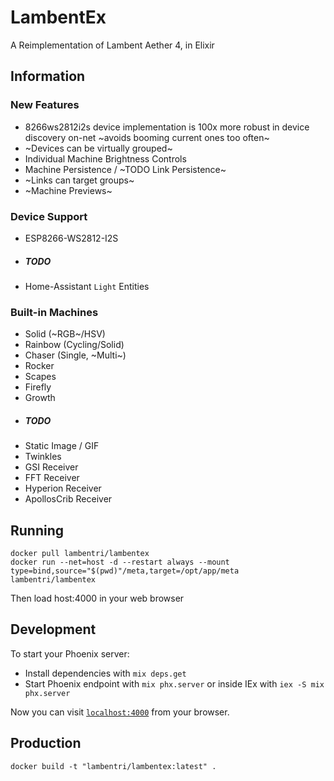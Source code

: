 # LambentEx

A Reimplementation of Lambent Aether 4, in Elixir

## Information

### New Features

- 8266ws2812i2s device implementation is 100x more robust in device discovery on-net ~avoids booming current ones too often~
- ~Devices can be virtually grouped~
- Individual Machine Brightness Controls
- Machine Persistence / ~TODO Link Persistence~
- ~Links can target groups~ 
- ~Machine Previews~

### Device Support

- ESP8266-WS2812-I2S
- ##### TODO
- Home-Assistant `Light` Entities

### Built-in Machines

- Solid (~RGB~/HSV)
- Rainbow (Cycling/Solid)
- Chaser (Single, ~Multi~)
- Rocker
- Scapes
- Firefly
- Growth
- ##### TODO
- Static Image / GIF
- Twinkles
- GSI Receiver
- FFT Receiver
- Hyperion Receiver
- ApollosCrib Receiver

## Running

```
docker pull lambentri/lambentex
docker run --net=host -d --restart always --mount type=bind,source="$(pwd)"/meta,target=/opt/app/meta lambentri/lambentex 
```

Then load host:4000 in your web browser

## Development

To start your Phoenix server:

  * Install dependencies with `mix deps.get`
  * Start Phoenix endpoint with `mix phx.server` or inside IEx with `iex -S mix phx.server`

Now you can visit [`localhost:4000`](http://localhost:4000) from your browser.

## Production

`docker build -t "lambentri/lambentex:latest" .`
